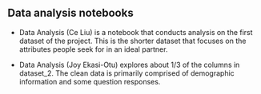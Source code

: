 ## Data analysis notebooks


* Data Analysis (Ce Liu) is a notebook that conducts analysis on the first dataset of the project. This is the shorter dataset that focuses on the attributes people seek for in an ideal partner.

* Data Analysis (Joy Ekasi-Otu) explores about 1/3 of the columns in dataset_2. The clean data is primarily comprised of demographic information and some question responses. 
